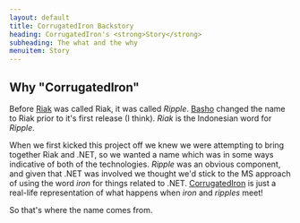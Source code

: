 ```yaml
---
layout: default
title: CorrugatedIron Backstory
heading: CorrugatedIron's <strong>Story</strong>
subheading: The what and the why
menuitem: Story
---
```


Why "CorrugatedIron"
--------------------

Before [Riak][] was called Riak, it was called _Ripple_. [Basho][] changed the name to Riak prior to it's first release (I think). _Riak_ is the Indonesian word for _Ripple_.

When we first kicked this project off we knew we were attempting to bring together Riak and .NET, so we wanted a name which was in some ways indicative of both of the technologies. _Ripple_ was an obvious component, and given that .NET was involved we thought we'd stick to the MS approach of using the word _iron_ for things related to .NET. [CorrugatedIron][definition] is just a real-life representation of what happens when _iron_ and _ripples_ meet!

So that's where the name comes from.

[Riak]: http://riak.basho.com/ "Riak"
[Basho]: http://www.basho.com/ "Basho Technologies"
[definition]: http://en.wikipedia.org/wiki/Corrugated_galvanised_iron "Corrugated Iron"
